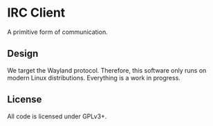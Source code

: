 # IRC Client

A primitive form of communication.

## Design

We target the Wayland protocol. Therefore, this software only runs on modern
Linux distributions. Everything is a work in progress.

## License

All code is licensed under GPLv3+.
